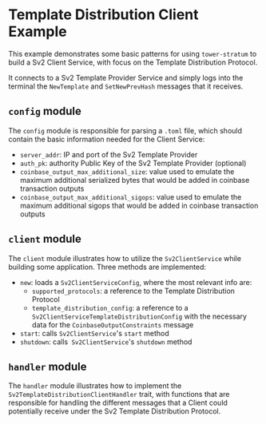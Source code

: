 # Template Distribution Client Example

This example demonstrates some basic patterns for using `tower-stratum` to build a Sv2 Client Service, with focus on the Template Distribution Protocol.

It connects to a Sv2 Template Provider Service and simply logs into the terminal the `NewTemplate` and `SetNewPrevHash` messages that it receives.

## `config` module

The `config` module is responsible for parsing a `.toml` file, which should contain the basic information needed for the Client Service:
- `server_addr`: IP and port of the Sv2 Template Provider
- `auth_pk`: authority Public Key of the Sv2 Template Provider (optional)
- `coinbase_output_max_additional_size`: value used to emulate the maximum additional serialized bytes that would be added in coinbase transaction outputs
- `coinbase_output_max_additional_sigops`: value used to emulate the maximum additional sigops that would be added in coinbase transaction outputs

## `client` module

The `client` module illustrates how to utilize the `Sv2ClientService` while building some application. Three methods are implemented:
- `new`: loads a `Sv2ClientServiceConfig`, where the most relevant info are:
  - `supported_protocols`: a reference to the Template Distribution Protocol
  - `template_distribution_config`: a reference to a `Sv2ClientServiceTemplateDistributionConfig` with the necessary data for the `CoinbaseOutputConstraints` message
- `start`: calls `Sv2ClientService`'s `start` method
- `shutdown`: calls` Sv2ClientService`'s `shutdown` method

## `handler` module

The `handler` module illustrates how to implement the `Sv2TemplateDistributionClientHandler` trait, with functions that are responsible for handling the different messages that a Client could potentially receive under the Sv2 Template Distribution Protocol.